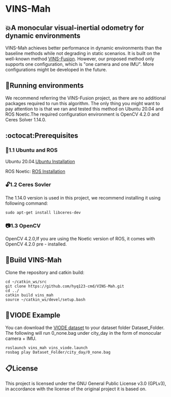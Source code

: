 # VINS-Mah
## :boom:A monocular visual-inertial odometry for dynamic environments
VINS-Mah achieves better performance in dynamic environments than the baseline methods while not degrading in static scenarios. It is built on the well-known method [VINS-Fusion](https://github.com/HKUST-Aerial-Robotics/VINS-Fusion.git). However, our proposed method only supports one configuration, which is "one camera and one IMU". More configurations might be developed in the future.

## :runner:Running environments
We recommend referring the VINS-Fusion project, as there are no additional packages required to  run this algorithm. The only thing you might want to pay attention to is that we ran and tested this method on Ubuntu 20.04 and ROS Noetic.The required configuration environment is OpenCV 4.2.0 and Ceres Solver 1.14.0.

## :octocat:Prerequisites
### :hammer:1.1 Ubuntu and ROS
Ubuntu 20.04.[Ubuntu Installation](https://www.releases.ubuntu.com/focal/)

ROS Noetic: [ROS Installation](http://wiki.ros.org/ROS/Installation)

### :unlock:1.2 Ceres Sovler
The 1.14.0 version is used in this project, we recommend installing it using following command:
```
sudo apt-get install libceres-dev
```
### :camera:1.3 OpenCV
OpenCV 4.2.0,If you are using the Noetic version of ROS, it comes with OpenCV 4.2.0 pre - installed.

## :construction_worker:Build VINS-Mah
Clone the repository and catkin build:
```
cd ~/catkin_ws/src
git clone https://github.com/hyq123-cmd/VINS-Mah.git
cd ../
catkin build vins_mah
source ~/catkin_ws/devel/setup.bash
```
## :mega:VIODE Example
You can download the [VIODE dataset](https://zenodo.org/records/4493401) to your dataset folder Dataset_Folder.  The following will run 0_none.bag under city_day in the form of monocular camera + IMU.
```
roslaunch vins_mah vins_viode.launch
rosbag play Dataset_Folder/city_day/0_none.bag
```
## :clipboard:License
This project is licensed under the GNU General Public License v3.0 (GPLv3), in accordance with the license of the original project it is based on.
